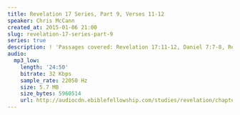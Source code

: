 ```yaml
---
title: Revelation 17 Series, Part 9, Verses 11-12
speaker: Chris McCann
created_at: 2015-01-06 21:00
slug: revelation-17-series-part-9
series: true
description: ! 'Passages covered: Revelation 17:11-12, Daniel 7:7-8, Revelation 13:1-2.'
audio:
  mp3_low:
    length: '24:50'
    bitrate: 32 Kbps
    sample_rate: 22050 Hz
    size: 5.7 MB
    size_bytes: 5960514
    url: http://audiocdn.ebiblefellowship.com/studies/revelation/chapter-17/2015.01.06_McCann_-_Revelation_17_Series_Part_9.mp3
---
```

